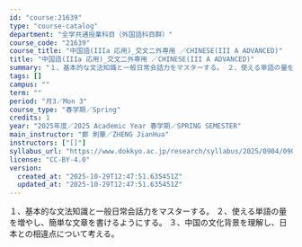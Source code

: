 ```yaml
---
id: "course:21639"
type: "course-catalog"
department: "全学共通授業科目（外国語科目群）"
course_code: "21639"
course_title: "中国語(IIIa 応用)_交文二外専用 ／CHINESE(III A ADVANCED)"
title: "中国語(IIIa 応用)_交文二外専用 ／CHINESE(III A ADVANCED)"
summary: "１、基本的な文法知識と一般日常会話力をマスターする。 ２、使える単語の量を増やし、簡単な文章を書けるようにする。 ３、中国の文化背景を理解し、日本との相違点について考える。"
tags: []
campus: ""
term: ""
period: "月3／Mon 3"
course_type: "春学期／Spring"
credits: 1
year: "2025年度／2025 Academic Year 春学期／SPRING SEMESTER"
main_instructor: "鄭 剣華／ZHENG JianHua"
instructors: ["[]"]
syllabus_url: "https://www.dokkyo.ac.jp/research/syllabus/2025/0904/0904_21639_ja_JP.html"
license: "CC-BY-4.0"
version:
  created_at: "2025-10-29T12:47:51.635451Z"
  updated_at: "2025-10-29T12:47:51.635451Z"
---
```

１、基本的な文法知識と一般日常会話力をマスターする。 ２、使える単語の量を増やし、簡単な文章を書けるようにする。 ３、中国の文化背景を理解し、日本との相違点について考える。
